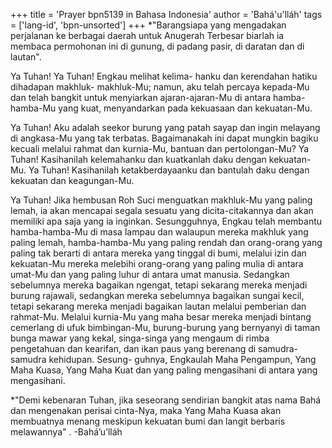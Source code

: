 +++
title = 'Prayer bpn5139 in Bahasa Indonesia'
author = 'Bahá'u'lláh'
tags = ['lang-id', 'bpn-unsorted']
+++
*"Barangsiapa yang mengadakan perjalanan ke berbagai daerah untuk Anugerah Terbesar biarlah ia membaca permohonan ini di gunung, di padang pasir, di daratan dan di lautan".

Ya Tuhan! Ya Tuhan! Engkau melihat kelima- hanku dan kerendahan hatiku dihadapan makhluk- makhluk-Mu; namun, aku telah percaya kepada-Mu dan telah bangkit untuk menyiarkan ajaran-ajaran-Mu di antara hamba-hamba-Mu yang kuat, menyandarkan pada kekuasaan dan kekuatan-Mu.

Ya Tuhan! Aku adalah seekor burung yang patah sayap dan ingin melayang di angkasa-Mu yang tak terbatas. Bagaimanakah ini dapat mungkin bagiku kecuali melalui rahmat dan kurnia-Mu, bantuan dan pertolongan-Mu? Ya Tuhan! Kasihanilah kelemahanku dan kuatkanlah daku dengan kekuatan-Mu. Ya Tuhan! Kasihanilah ketakberdayaanku dan bantulah daku dengan kekuatan dan keagungan-Mu.

Ya Tuhan! Jika hembusan Roh Suci menguatkan makhluk-Mu yang paling lemah, ia akan mencapai segala sesuatu yang dicita-citakannya dan akan memiliki apa saja yang ia inginkan. Sesungguhnya, Engkau telah membantu hamba-hamba-Mu di masa lampau dan walaupun mereka makhluk yang paling lemah, hamba-hamba-Mu yang paling rendah dan orang-orang yang paling tak berarti di antara mereka yang tinggal di bumi, melalui izin dan kekuatan-Mu mereka melebihi orang-orang yang paling mulia di antara umat-Mu dan yang paling luhur di antara umat manusia. Sedangkan sebelumnya mereka bagaikan ngengat, tetapi sekarang mereka menjadi burung rajawali, sedangkan mereka sebelumnya bagaikan sungai kecil, tetapi sekarang mereka menjadi bagaikan lautan melalui pemberian dan rahmat-Mu.
Melalui kurnia-Mu yang maha besar mereka menjadi bintang cemerlang di ufuk bimbingan-Mu, burung-burung yang bernyanyi di taman bunga mawar yang kekal, singa-singa yang mengaum di rimba pengetahuan dan kearifan, dan ikan paus yang berenang di samudra-samudra kehidupan. Sesung- guhnya, Engkaulah Maha Pengampun, Yang Maha Kuasa, Yang Maha Kuat dan yang paling mengasihani di antara yang mengasihani.

*"Demi kebenaran Tuhan, jika seseorang sendirian bangkit atas nama Bahá
dan mengenakan perisai cinta-Nya, maka Yang Maha Kuasa akan membuatnya menang meskipun kekuatan bumi dan langit berbaris melawannya" . -Bahá’u’lláh
